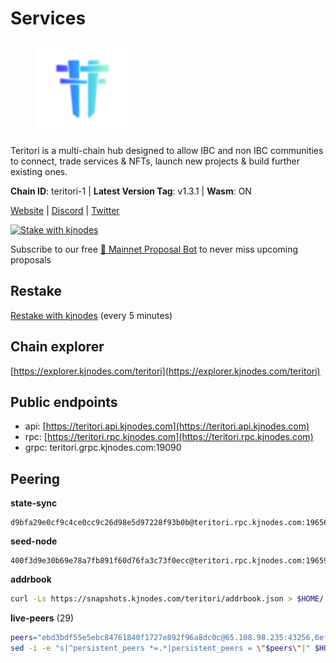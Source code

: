 # Services

<figure><img src="https://raw.githubusercontent.com/kj89/cosmos-images/main/logos/teritori.png" width="150" alt=""><figcaption></figcaption></figure>

Teritori is a multi-chain hub designed to allow IBC and non IBC communities  to connect, trade services & NFTs, launch new projects & build further existing ones.

**Chain ID**: teritori-1 | **Latest Version Tag**: v1.3.1 | **Wasm**: ON

[Website](https://teritori.com) | [Discord](https://discord.gg/teritori) | [Twitter](https://twitter.com/TeritoriNetwork)

[![Stake with kjnodes](https://i.ibb.co/cr44Q8j/button-stake-with-kjnodes.png)](https://restake.app/teritori/torivaloper184ln03hkpt75uhrrr26f66kvcqvf4yn4nc2xjm)

Subscribe to our free [🤖 Mainnet Proposal Bot](https://t.me/kjnodes_proposal_bot) to never miss upcoming proposals

## Restake

[Restake with kjnodes](https://restake.app/teritori/torivaloper184ln03hkpt75uhrrr26f66kvcqvf4yn4nc2xjm) (every 5 minutes)
## Chain explorer
[https://explorer.kjnodes.com/teritori](https://explorer.kjnodes.com/teritori)

## Public endpoints

* api: [https://teritori.api.kjnodes.com](https://teritori.api.kjnodes.com)
* rpc: [https://teritori.rpc.kjnodes.com](https://teritori.rpc.kjnodes.com)
* grpc: teritori.grpc.kjnodes.com:19090

## Peering

**state-sync**

```text
d9bfa29e0cf9c4ce0cc9c26d98e5d97228f93b0b@teritori.rpc.kjnodes.com:19656
```

**seed-node**

```text
400f3d9e30b69e78a7fb891f60d76fa3c73f0ecc@teritori.rpc.kjnodes.com:19659
```

**addrbook**
```bash
curl -Ls https://snapshots.kjnodes.com/teritori/addrbook.json > $HOME/.teritorid/config/addrbook.json
```

**live-peers** (29)
```bash
peers="ebd3bdf55e5ebc84761840f1727e892f96a8dc0c@65.108.98.235:43256,6ef7a8bc7a3cc0856594f12570e8f2282a099dcf@65.109.93.152:26796,4b04b3d164dc6dd5bb555a7a106a8d314f30516f@65.21.136.170:53656,15e7d5ef19a373da5ca7aebbe3b57203f21e0a07@198.244.179.127:26656,d9bfa29e0cf9c4ce0cc9c26d98e5d97228f93b0b@65.109.88.38:19656,6085c32b26fb1baa4b16b426f5d56f2fff81cfc7@135.181.165.246:26656,5057950d34b67a67325f02949703388c4a35c1dd@154.53.59.87:19656,e1b058e5cfa2b836ddaa496b10911da62dcf182e@138.201.8.248:26656,c12c1ed98ab1f24266980c1f05ed0ca8812ca7aa@95.217.192.230:16656,e726816f42831689eab9378d5d577f1d06d25716@176.9.188.21:26656,a7d96dc929824613315dcc1c90fee119f28cc51f@164.152.161.254:26656,920f32f409bbb18b641cdc9513545e2e016c2c62@142.132.203.60:26656,41caa4106f68977e3a5123e56f57934a2d34a1c1@185.16.38.210:27166,c670830fdf60374f008fa4a4eb851deddcdaef5b@65.109.88.107:46656,1f4e77295379ce0c928502d2b075157a8c8a9e64@51.83.96.150:26642,ebc272824924ea1a27ea3183dd0b9ba713494f83@95.214.52.139:27166,89757803f40da51678451735445ad40d5b15e059@134.65.192.221:26656,63c28f10976800fd783930067d3d3a4eef358b28@173.215.85.171:20070,35de81a10ed992e427e6eb1d0d9ec3622d0f37fe@193.70.47.90:15956,d29bed885306037dbe219278415025a2ea8880a4@51.159.134.79:26656,ec8608f6c529a15b7a0aa9a4b40151a08dc32fe4@65.109.65.221:26796,526d8c7c44f59be9a39d7463c576b68c0db23174@65.108.234.23:15956,3594b73f909a9c4b87cfe6a361ef8b2b51124dd5@65.109.69.59:15956,409c8a2b94d3835419127521347355ae47f07dd3@5.181.190.157:27656,1e08fefb7e8851490d40e804df76d1ac33cb1f0a@38.146.3.175:15956,17308ce7e097819743a01c0d30fedaa27e9f16a4@141.95.65.73:15956,ca0d6b49b304c5f1c629809795f50440d5710b40@159.89.40.188:26656,6060a7c4f09dd7315f2c59b0c516f71e6e719a76@51.89.7.234:26642,2b4f46e601fb4ede2a0c98976337e3afdaa50dac@65.108.238.102:15956"
sed -i -e "s|^persistent_peers *=.*|persistent_peers = \"$peers\"|" $HOME/.teritorid/config/config.toml
```
